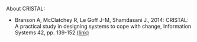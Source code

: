 About CRISTAL:

* Branson A, McClatchey R, Le Goff J-M, Shamdasani J., 2014: CRISTAL: A practical study in designing systems to cope with change, Information Systems 42, pp. 139-152 [(link)](http://cristal-ise.org/wp-content/uploads/2014/01/D7.1-CRISTAL-A-practical-study-in-designing-systems-to-cope-with-change-Press-Info-Systems-Journal.pdf)



